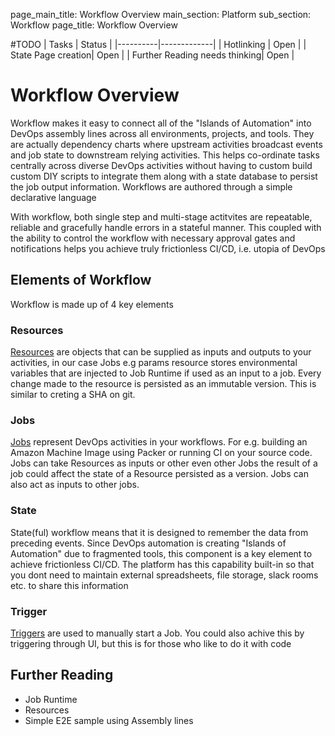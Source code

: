 page_main_title: Workflow Overview
main_section: Platform
sub_section: Workflow
page_title: Workflow Overview


#TODO
| Tasks   |      Status    |
|----------|-------------|
| Hotlinking |  Open |
| State Page creation|  Open |
| Further Reading needs thinking|  Open |

# Workflow Overview

Workflow makes it easy to connect all of the "Islands of Automation" into DevOps assembly lines across all environments, projects, and tools. They are actually dependency charts where upstream activities broadcast events and job state to downstream relying activities. This helps co-ordinate tasks centrally across diverse DevOps activities without having to custom build custom DIY scripts to integrate them along with a state database to persist the job output information. Workflows are authored through a simple declarative language

With workflow, both single step and multi-stage actitvites are repeatable, reliable and gracefully handle errors in a stateful manner. This coupled with the ability to control the workflow with necessary approval gates and notifications helps you achieve truly frictionless CI/CD, i.e. utopia of DevOps

## Elements of Workflow
Workflow is made up of 4 key elements

### Resources
[Resources](/platform/workflow/resource/overview/) are objects that can be supplied as inputs and outputs to your activities, in our case Jobs e.g params resource stores environmental variables that are injected to Job Runtime if used as an input to a job. Every change made to the resource is persisted as an immutable version. This is similar to creting a SHA on git.

### Jobs
[Jobs](/platform/workflow/job/overview/) represent DevOps activities in your workflows. For e.g. building an Amazon Machine Image using Packer or running CI on your source code. Jobs can take Resources as inputs or other even other Jobs the result of a job could affect the state of a Resource persisted as a version. Jobs can also act as inputs to other jobs.

### State
State(ful) workflow means that it is designed to remember the data from preceding events. Since DevOps automation is creating "Islands of Automation" due to fragmented tools, this component is a key element to achieve frictionless CI/CD. The platform has this capability built-in so that you dont need to maintain external spreadsheets, file storage, slack rooms etc. to share this information

### Trigger
[Triggers](/platform/workflow/trigger/overview/) are used to manually start a Job. You could also achive this by triggering through UI, but this is for those who like to do it with code

## Further Reading
* Job Runtime
* Resources
* Simple E2E sample using Assembly lines
